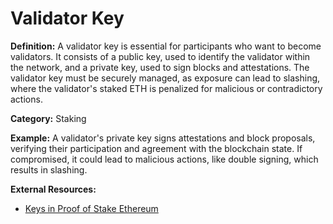 # Validator Key

**Definition:** A validator key is essential for participants who want to become validators. It consists of a public key, used to identify the validator within the network, and a private key, used to sign blocks and attestations. The validator key must be securely managed, as exposure can lead to slashing, where the validator's staked ETH is penalized for malicious or contradictory actions.

**Category:** Staking

**Example:** A validator's private key signs attestations and block proposals, verifying their participation and agreement with the blockchain state. If compromised, it could lead to malicious actions, like double signing, which results in slashing.

**External Resources:**
- [Keys in Proof of Stake Ethereum](https://ethereum.org/en/developers/docs/consensus-mechanisms/pos/keys/)
